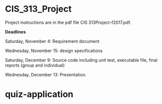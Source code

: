 # CIS_313_Project

Project instructions are in the pdf file CIS 313Project-f2017.pdf.

**Deadlines**

Saturday, November 4: Requirement document

Wednesday, November 15:  design specifications 

Saturday, December 9: Source code including unit test, executable file, final reports (group and individual)

Wednesday, December 13: Presentation.
# quiz-application
